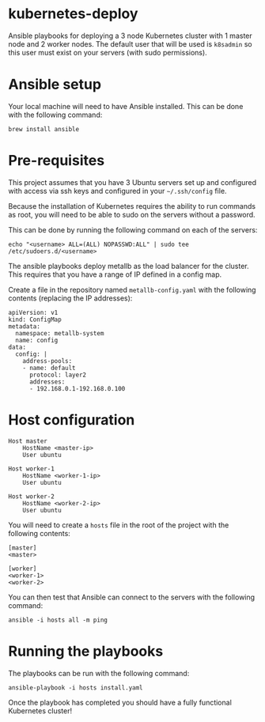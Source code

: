 # kubernetes-deploy

Ansible playbooks for deploying a 3 node Kubernetes cluster with 1 master node and 2 worker nodes. The default user 
that will be used is `k8sadmin` so this user must exist on your servers (with sudo permissions).

# Ansible setup

Your local machine will need to have Ansible installed. This can be done with the following command:

```
brew install ansible
```

# Pre-requisites

This project assumes that you have 3 Ubuntu servers set up and configured with access via ssh keys and configured in 
your `~/.ssh/config` file. 

Because the installation of Kubernetes requires the ability to run commands as root, you will need to be able to 
sudo on the servers without a password. 

This can be done by running the following command on each of the servers:

```
echo "<username> ALL=(ALL) NOPASSWD:ALL" | sudo tee /etc/sudoers.d/<username>
```

The ansible playbooks deploy metallb as the load balancer for the cluster. This requires that you have a range of IP 
defined in a config map.

Create a file in the repository named `metallb-config.yaml` with the following contents (replacing the IP addresses):

```
apiVersion: v1
kind: ConfigMap
metadata:
  namespace: metallb-system
  name: config
data:
  config: |
    address-pools:
    - name: default
      protocol: layer2
      addresses:
      - 192.168.0.1-192.168.0.100
```

# Host configuration

```
Host master
    HostName <master-ip>
    User ubuntu

Host worker-1
    HostName <worker-1-ip>
    User ubuntu
    
Host worker-2
    HostName <worker-2-ip>
    User ubuntu
```

You will need to create a `hosts` file in the root of the project with the following contents:

```
[master]
<master>

[worker]
<worker-1>
<worker-2>
```

You can then test that Ansible can connect to the servers with the following command:

```
ansible -i hosts all -m ping
```

# Running the playbooks

The playbooks can be run with the following command:

```
ansible-playbook -i hosts install.yaml
```

Once the playbook has completed you should have a fully functional Kubernetes cluster!